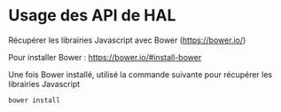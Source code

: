 # Usage des API de HAL

Récupérer les librairies Javascript avec Bower (https://bower.io/)
 
Pour installer Bower : https://bower.io/#install-bower

Une fois Bower installé, utilisé la commande suivante pour récupérer les librairies Javascript

```bash
bower install
```

 